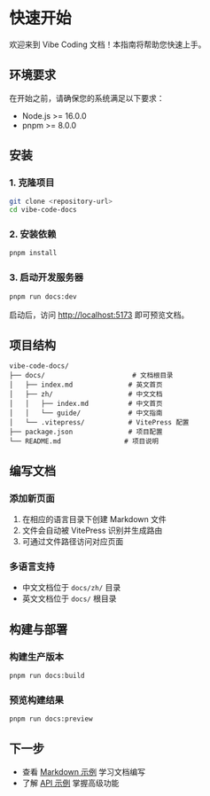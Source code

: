 # 快速开始

欢迎来到 Vibe Coding 文档！本指南将帮助您快速上手。

## 环境要求

在开始之前，请确保您的系统满足以下要求：

- Node.js >= 16.0.0
- pnpm >= 8.0.0

## 安装

### 1. 克隆项目

```bash
git clone <repository-url>
cd vibe-code-docs
```

### 2. 安装依赖

```bash
pnpm install
```

### 3. 启动开发服务器

```bash
pnpm run docs:dev
```

启动后，访问 [http://localhost:5173](http://localhost:5173) 即可预览文档。

## 项目结构

```
vibe-code-docs/
├── docs/                      # 文档根目录
│   ├── index.md              # 英文首页
│   ├── zh/                   # 中文文档
│   │   ├── index.md          # 中文首页
│   │   └── guide/            # 中文指南
│   └── .vitepress/           # VitePress 配置
├── package.json              # 项目配置
└── README.md                # 项目说明
```

## 编写文档

### 添加新页面

1. 在相应的语言目录下创建 Markdown 文件
2. 文件会自动被 VitePress 识别并生成路由
3. 可通过文件路径访问对应页面

### 多语言支持

- 中文文档位于 `docs/zh/` 目录
- 英文文档位于 `docs/` 根目录

## 构建与部署

### 构建生产版本

```bash
pnpm run docs:build
```

### 预览构建结果

```bash
pnpm run docs:preview
```

## 下一步

- 查看 [Markdown 示例](/zh/markdown-examples) 学习文档编写
- 了解 [API 示例](/zh/api-examples) 掌握高级功能
